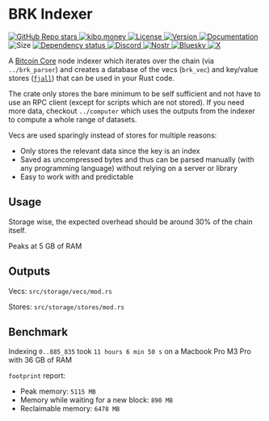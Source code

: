 # BRK Indexer

<p align="left">
  <a href="https://github.com/bitcoinresearchkit/brk">
    <img alt="GitHub Repo stars" src="https://img.shields.io/github/stars/bitcoinresearchkit/brk?style=social">
  </a>
  <a href="https://kibo.money">
    <img alt="kibo.money" src="https://img.shields.io/badge/showcase-kib%C5%8D.money-orange">
  </a>
  <a href="https://github.com/bitcoinresearchkit/brk/blob/main/LICENSE.md">
    <img src="https://img.shields.io/crates/l/brk" alt="License" />
  </a>
  <a href="https://crates.io/crates/brk_indexer">
    <img src="https://img.shields.io/crates/v/brk_indexer" alt="Version" />
  </a>
  <a href="https://docs.rs/brk_indexer">
    <img src="https://img.shields.io/docsrs/brk_indexer" alt="Documentation" />
  </a>
  <img src="https://img.shields.io/crates/size/brk_indexer" alt="Size" />
  <a href="https://deps.rs/crate/brk_indexer">
    <img src="https://deps.rs/crate/brk_indexer/latest/status.svg" alt="Dependency status">
  </a>
  <a href="https://discord.gg/Cvrwpv3zEG">
    <img src="https://img.shields.io/discord/1350431684562124850?label=discord" alt="Discord" />
  </a>
  <a href="https://primal.net/p/nprofile1qqsfw5dacngjlahye34krvgz7u0yghhjgk7gxzl5ptm9v6n2y3sn03sqxu2e6">
    <img src="https://img.shields.io/badge/nostr-purple?link=https%3A%2F%2Fprimal.net%2Fp%2Fnprofile1qqsfw5dacngjlahye34krvgz7u0yghhjgk7gxzl5ptm9v6n2y3sn03sqxu2e6" alt="Nostr" />
  </a>
  <a href="https://bsky.app/profile/bitcoinresearchkit.org">
    <img src="https://img.shields.io/badge/bluesky-blue?link=https%3A%2F%2Fbsky.app%2Fprofile%2Fbitcoinresearchkit.org" alt="Bluesky" />
  </a>
  <a href="https://x.com/0xbrk">
    <img src="https://img.shields.io/badge/x.com-black" alt="X" />
  </a>
</p>

A [Bitcoin Core](https://bitcoincore.org/en/about/) node indexer which iterates over the chain (via `../brk_parser`) and creates a database of the vecs (`brk_vec`) and key/value stores ([`fjall`](https://crates.io/crates/fjall)) that can be used in your Rust code.

The crate only stores the bare minimum to be self sufficient and not have to use an RPC client (except for scripts which are not stored). If you need more data, checkout `../computer` which uses the outputs from the indexer to compute a whole range of datasets.

Vecs are used sparingly instead of stores for multiple reasons:

- Only stores the relevant data since the key is an index
- Saved as uncompressed bytes and thus can be parsed manually (with any programming language) without relying on a server or library
- Easy to work with and predictable

## Usage

Storage wise, the expected overhead should be around 30% of the chain itself.

Peaks at 5 GB of RAM

## Outputs

Vecs: `src/storage/vecs/mod.rs`

Stores: `src/storage/stores/mod.rs`

## Benchmark

Indexing `0..885_835` took `11 hours 6 min 50 s` on a Macbook Pro M3 Pro with 36 GB of RAM

`footprint` report:
- Peak memory: `5115 MB`
- Memory while waiting for a new block: `890 MB`
- Reclaimable memory: `6478 MB`
